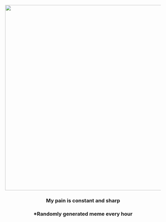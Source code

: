 <p align="center">
        <img src="https://i.redd.it/00se7qmszpb91.gif" width="600" height="600">
        </p>
        <h3 align="center">My pain is constant and sharp</h3>
        <h3 align="center">*Randomly generated meme every hour</h3>
    